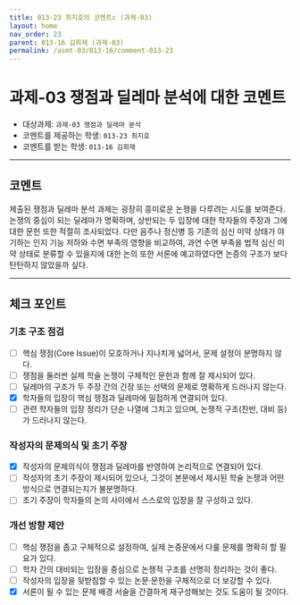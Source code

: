 ```yaml
---
title: 013-23 최지호의 코멘트c (과제-03) 
layout: home
nav_order: 23
parent: 013-16 김희재 (과제-03)
permalink: /asmt-03/013-16/comment-013-23
---
```


# 과제-03 쟁점과 딜레마 분석에 대한 코멘트

- 대상과제: `과제-03 쟁점과 딜레마 분석`
- 코멘트를 제공하는 학생: `013-23 최지호` 
- 코멘트를 받는 학생: `013-16 김희재` 

---

## 코멘트

제출된 쟁점과 딜레마 분석 과제는 굉장히 흥미로운 논쟁을 다루려는 시도를 보여준다. 논쟁의 중심이 되는 딜레마가 명확하며, 상반되는 두 입장에 대한 학자들의 주장과 그에 대한 문헌 또한 적절히 조사되었다. 다만 음주나 정신병 등 기존의 심신 미약 상태가 야기하는 인지 기능 저하와 수면 부족의 영향을 비교하여, 과연 수면 부족을 법적 심신 미약 상태로 분류할 수 있을지에 대한 논의 또한 서론에 예고하였다면 논증의 구조가 보다 탄탄하지 않았을까 싶다. 

---

## 체크 포인트

### **기초 구조 점검**
- [ ] 핵심 쟁점(Core Issue)이 모호하거나 지나치게 넓어서, 문제 설정이 분명하지 않다.
- [ ] 쟁점을 둘러싼 실제 학술 논쟁이 구체적인 문헌과 함께 잘 제시되어 있다.
- [ ] 딜레마의 구조가 두 주장 간의 긴장 또는 선택의 문제로 명확하게 드러나지 않는다.
- [x] 학자들의 입장이 핵심 쟁점과 딜레마에 밀접하게 연결되어 있다.
- [ ] 관련 학자들의 입장 정리가 단순 나열에 그치고 있으며, 논쟁적 구조(찬반, 대비 등)가 드러나지 않는다.

### **작성자의 문제의식 및 초기 주장**
- [x] 작성자의 문제의식이 쟁점과 딜레마를 반영하여 논리적으로 연결되어 있다.
- [ ] 작성자의 초기 주장이 제시되어 있으나, 그것이 본문에서 제시된 학술 논쟁과 어떤 방식으로 연결되는지가 불분명하다.
- [ ] 초기 주장이 학자들의 논의 사이에서 스스로의 입장을 잘 구성하고 있다.

### **개선 방향 제안**
- [ ] 핵심 쟁점을 좁고 구체적으로 설정하여, 실제 논증문에서 다룰 문제를 명확히 할 필요가 있다.
- [ ] 학자 간의 대비되는 입장을 중심으로 논쟁적 구조를 선명히 정리하는 것이 좋다.
- [ ] 작성자의 입장을 뒷받침할 수 있는 논문·문헌을 구체적으로 더 보강할 수 있다.
- [x] 서론이 될 수 있는 문제 배경 서술을 간결하게 재구성해보는 것도 도움이 될 것이다.
